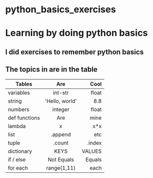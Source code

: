 # python_basics_exercises
# Learning by doing python basics
## I did exercises to remember python basics
## The topics in are in the table

 
| Tables        | Are           | Cool  |
| ------------- |:-------------:| -----:|
| variables     | int-str       | float |
| string        | 'Hello, world'|   8.8 |
| numbers       | integer       | float |
| def functions | Are           | mine  |
| lambda        | x             | x*x   |
| list          | .append       | etc   |
| tuple         | .count        |.index |
| dictionary    | KEYS          | VALUES|
| if / else     | Not Equals    |Equals |
| for each      | range(1,11)   |  each |
